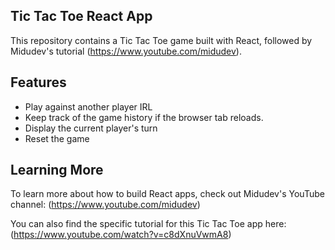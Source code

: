 ## Tic Tac Toe React App
This repository contains a Tic Tac Toe game built with React, followed by Midudev's tutorial (https://www.youtube.com/midudev).

## Features
- Play against another player IRL
- Keep track of the game history if the browser tab reloads.
- Display the current player's turn
- Reset the game

## Learning More

To learn more about how to build React apps, check out Midudev's YouTube channel: (https://www.youtube.com/midudev)

You can also find the specific tutorial for this Tic Tac Toe app here: (https://www.youtube.com/watch?v=c8dXnuVwmA8)
